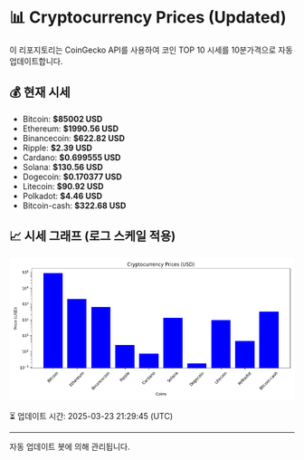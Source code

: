
# 📊 Cryptocurrency Prices (Updated)

이 리포지토리는 CoinGecko API를 사용하여 코인 TOP 10 시세를 10분가격으로 자동 업데이트합니다.

## 💰 현재 시세
- Bitcoin: **$85002 USD**
- Ethereum: **$1990.56 USD**
- Binancecoin: **$622.82 USD**
- Ripple: **$2.39 USD**
- Cardano: **$0.699555 USD**
- Solana: **$130.56 USD**
- Dogecoin: **$0.170377 USD**
- Litecoin: **$90.92 USD**
- Polkadot: **$4.46 USD**
- Bitcoin-cash: **$322.68 USD**

## 📈 시세 그래프 (로그 스케일 적용)
![Crypto Prices](crypto_prices.png)

⏳ 업데이트 시간: 2025-03-23 21:29:45 (UTC)

---
자동 업데이트 봇에 의해 관리됩니다.
